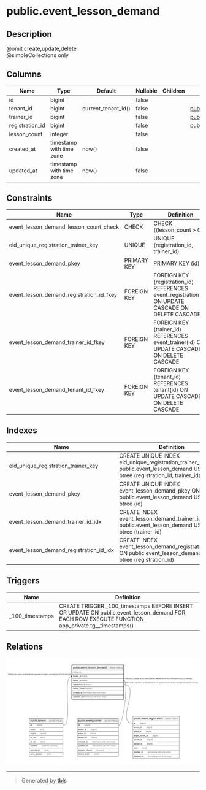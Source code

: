 # public.event_lesson_demand

## Description

@omit create,update,delete  
@simpleCollections only

## Columns

| Name | Type | Default | Nullable | Children | Parents | Comment |
| ---- | ---- | ------- | -------- | -------- | ------- | ------- |
| id | bigint |  | false |  |  |  |
| tenant_id | bigint | current_tenant_id() | false |  | [public.tenant](public.tenant.md) |  |
| trainer_id | bigint |  | false |  | [public.event_trainer](public.event_trainer.md) |  |
| registration_id | bigint |  | false |  | [public.event_registration](public.event_registration.md) | @hasDefault |
| lesson_count | integer |  | false |  |  |  |
| created_at | timestamp with time zone | now() | false |  |  |  |
| updated_at | timestamp with time zone | now() | false |  |  |  |

## Constraints

| Name | Type | Definition |
| ---- | ---- | ---------- |
| event_lesson_demand_lesson_count_check | CHECK | CHECK ((lesson_count > 0)) |
| eld_unique_registration_trainer_key | UNIQUE | UNIQUE (registration_id, trainer_id) |
| event_lesson_demand_pkey | PRIMARY KEY | PRIMARY KEY (id) |
| event_lesson_demand_registration_id_fkey | FOREIGN KEY | FOREIGN KEY (registration_id) REFERENCES event_registration(id) ON UPDATE CASCADE ON DELETE CASCADE |
| event_lesson_demand_trainer_id_fkey | FOREIGN KEY | FOREIGN KEY (trainer_id) REFERENCES event_trainer(id) ON UPDATE CASCADE ON DELETE CASCADE |
| event_lesson_demand_tenant_id_fkey | FOREIGN KEY | FOREIGN KEY (tenant_id) REFERENCES tenant(id) ON UPDATE CASCADE ON DELETE CASCADE |

## Indexes

| Name | Definition |
| ---- | ---------- |
| eld_unique_registration_trainer_key | CREATE UNIQUE INDEX eld_unique_registration_trainer_key ON public.event_lesson_demand USING btree (registration_id, trainer_id) |
| event_lesson_demand_pkey | CREATE UNIQUE INDEX event_lesson_demand_pkey ON public.event_lesson_demand USING btree (id) |
| event_lesson_demand_trainer_id_idx | CREATE INDEX event_lesson_demand_trainer_id_idx ON public.event_lesson_demand USING btree (trainer_id) |
| event_lesson_demand_registration_id_idx | CREATE INDEX event_lesson_demand_registration_id_idx ON public.event_lesson_demand USING btree (registration_id) |

## Triggers

| Name | Definition |
| ---- | ---------- |
| _100_timestamps | CREATE TRIGGER _100_timestamps BEFORE INSERT OR UPDATE ON public.event_lesson_demand FOR EACH ROW EXECUTE FUNCTION app_private.tg__timestamps() |

## Relations

![er](public.event_lesson_demand.svg)

---

> Generated by [tbls](https://github.com/k1LoW/tbls)
